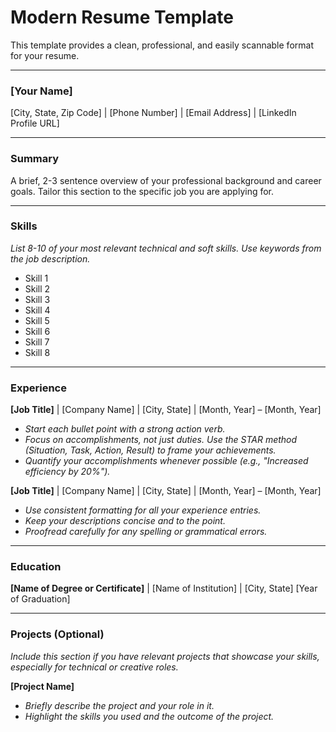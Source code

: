 # Modern Resume Template

This template provides a clean, professional, and easily scannable format for your resume.

---

### **[Your Name]**
[City, State, Zip Code] | [Phone Number] | [Email Address] | [LinkedIn Profile URL]

---

### **Summary**
A brief, 2-3 sentence overview of your professional background and career goals. Tailor this section to the specific job you are applying for.

---

### **Skills**
*List 8-10 of your most relevant technical and soft skills. Use keywords from the job description.*

- Skill 1
- Skill 2
- Skill 3
- Skill 4
- Skill 5
- Skill 6
- Skill 7
- Skill 8

---

### **Experience**

**[Job Title]** | [Company Name] | [City, State] | [Month, Year] – [Month, Year]
- *Start each bullet point with a strong action verb.*
- *Focus on accomplishments, not just duties. Use the STAR method (Situation, Task, Action, Result) to frame your achievements.*
- *Quantify your accomplishments whenever possible (e.g., "Increased efficiency by 20%").*

**[Job Title]** | [Company Name] | [City, State] | [Month, Year] – [Month, Year]
- *Use consistent formatting for all your experience entries.*
- *Keep your descriptions concise and to the point.*
- *Proofread carefully for any spelling or grammatical errors.*

---

### **Education**

**[Name of Degree or Certificate]** | [Name of Institution] | [City, State]
[Year of Graduation]

---

### **Projects** (Optional)
*Include this section if you have relevant projects that showcase your skills, especially for technical or creative roles.*

**[Project Name]**
- *Briefly describe the project and your role in it.*
- *Highlight the skills you used and the outcome of the project.*